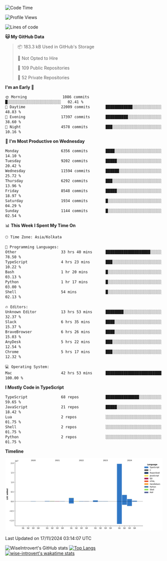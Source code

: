 <!--START_SECTION:waka-->
![Code Time](http://img.shields.io/badge/Code%20Time-1%2C856%20hrs%206%20mins-blue)

![Profile Views](http://img.shields.io/badge/Profile%20Views-2-blue)

![Lines of code](https://img.shields.io/badge/From%20Hello%20World%20I%27ve%20Written-27.3%20million%20lines%20of%20code-blue)

**🐱 My GitHub Data** 

> 📦 183.3 kB Used in GitHub's Storage 
 > 
> 🚫 Not Opted to Hire
 > 
> 📜 109 Public Repositories 
 > 
> 🔑 52 Private Repositories 
 > 
**I'm an Early 🐤** 

```text
🌞 Morning                1086 commits        █░░░░░░░░░░░░░░░░░░░░░░░░   02.41 % 
🌆 Daytime                22009 commits       ████████████░░░░░░░░░░░░░   48.83 % 
🌃 Evening                17397 commits       ██████████░░░░░░░░░░░░░░░   38.60 % 
🌙 Night                  4578 commits        ███░░░░░░░░░░░░░░░░░░░░░░   10.16 % 
```
📅 **I'm Most Productive on Wednesday** 

```text
Monday                   6356 commits        ████░░░░░░░░░░░░░░░░░░░░░   14.10 % 
Tuesday                  9202 commits        █████░░░░░░░░░░░░░░░░░░░░   20.42 % 
Wednesday                11594 commits       ██████░░░░░░░░░░░░░░░░░░░   25.72 % 
Thursday                 6292 commits        ███░░░░░░░░░░░░░░░░░░░░░░   13.96 % 
Friday                   8548 commits        █████░░░░░░░░░░░░░░░░░░░░   18.97 % 
Saturday                 1934 commits        █░░░░░░░░░░░░░░░░░░░░░░░░   04.29 % 
Sunday                   1144 commits        █░░░░░░░░░░░░░░░░░░░░░░░░   02.54 % 
```


📊 **This Week I Spent My Time On** 

```text
🕑︎ Time Zone: Asia/Kolkata

💬 Programming Languages: 
Other                    33 hrs 40 mins      ████████████████████░░░░░   78.50 % 
TypeScript               4 hrs 23 mins       ███░░░░░░░░░░░░░░░░░░░░░░   10.22 % 
Bash                     1 hr 20 mins        █░░░░░░░░░░░░░░░░░░░░░░░░   03.13 % 
Python                   1 hr 17 mins        █░░░░░░░░░░░░░░░░░░░░░░░░   03.00 % 
Shell                    54 mins             █░░░░░░░░░░░░░░░░░░░░░░░░   02.13 % 

🔥 Editors: 
Unknown Editor           13 hrs 53 mins      ████████░░░░░░░░░░░░░░░░░   32.37 % 
Slack                    6 hrs 35 mins       ████░░░░░░░░░░░░░░░░░░░░░   15.37 % 
BraveBrowser             6 hrs 26 mins       ████░░░░░░░░░░░░░░░░░░░░░   15.03 % 
AnyDesk                  5 hrs 22 mins       ███░░░░░░░░░░░░░░░░░░░░░░   12.54 % 
Chrome                   5 hrs 17 mins       ███░░░░░░░░░░░░░░░░░░░░░░   12.32 % 

💻 Operating System: 
Mac                      42 hrs 53 mins      █████████████████████████   100.00 % 
```

**I Mostly Code in TypeScript** 

```text
TypeScript               68 repos            ███████████████░░░░░░░░░░   59.65 % 
JavaScript               21 repos            █████░░░░░░░░░░░░░░░░░░░░   18.42 % 
Lua                      2 repos             ░░░░░░░░░░░░░░░░░░░░░░░░░   01.75 % 
Shell                    2 repos             ░░░░░░░░░░░░░░░░░░░░░░░░░   01.75 % 
Python                   2 repos             ░░░░░░░░░░░░░░░░░░░░░░░░░   01.75 % 
```



**Timeline**

![Lines of Code chart](https://raw.githubusercontent.com/wise-introvert/wise-introvert/master/assets/bar_graph.png)


 Last Updated on 17/11/2024 03:14:07 UTC
<!--END_SECTION:waka-->

![WiseIntrovert's GitHub stats](https://github-readme-stats.vercel.app/api?username=wise-introvert&count_private=true&show_icons=true)
[![Top Langs](https://github-readme-stats.vercel.app/api/top-langs/?username=wise-introvert&langs_count=10)](https://github.com/anuraghazra/github-readme-stats)
[![wise-introvert's wakatime stats](https://github-readme-stats.vercel.app/api/wakatime?username=wiseintrovert)](https://github.com/anuraghazra/github-readme-stats)
